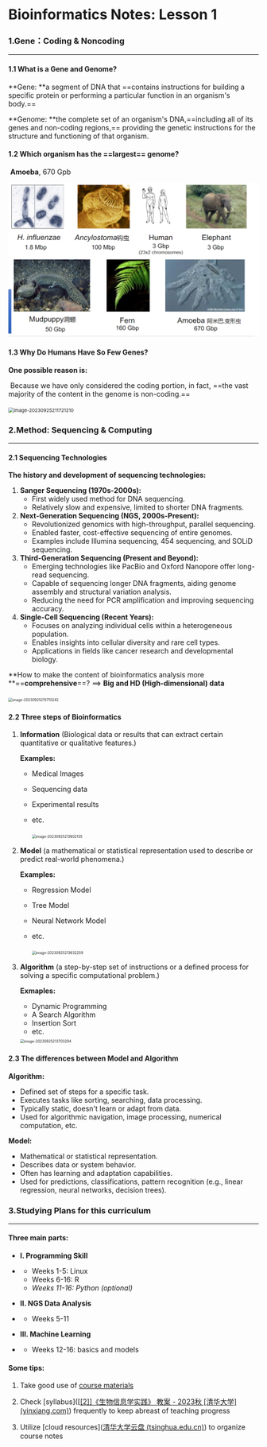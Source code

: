# Bioinformatics Notes: Lesson 1



### 1.Gene：Coding & Noncoding

---



#### 1.1 What is a Gene and Genome?

**Gene: **a segment of DNA that ==contains instructions for building a specific protein or performing a particular function in an organism's body.==

**Genome: **the complete set of an organism's DNA,==including all of its genes and non-coding regions,== providing the genetic instructions for the structure and functioning of that organism.



#### 1.2 Which organism has the ==largest== genome? 

​	**Amoeba**, 670 Gpb

<img src="img/image-20230926000504181.png" alt="genome size" style="zoom:50%;" />



#### 1.3 Why Do Humans Have So Few Genes?

**One possible reason is:**

​		Because we have only considered the coding portion, in fact, ==the vast majority of the content in the genome is non-coding.==

<img src="C:\Users\yuwenli\AppData\Roaming\Typora\typora-user-images\image-20230925211721210.png" alt="image-20230925211721210" style="zoom: 67%;" />





### 2.Method: Sequencing & Computing

---



#### 2.1 Sequencing Technologies

**The history and development of sequencing technologies:**

1. **Sanger Sequencing (1970s-2000s):**
   - First widely used method for DNA sequencing.
   - Relatively slow and expensive, limited to shorter DNA fragments.
2. **Next-Generation Sequencing (NGS, 2000s-Present):**
   - Revolutionized genomics with high-throughput, parallel sequencing.
   - Enabled faster, cost-effective sequencing of entire genomes.
   - Examples include Illumina sequencing, 454 sequencing, and SOLiD sequencing.
3. **Third-Generation Sequencing (Present and Beyond):**
   - Emerging technologies like PacBio and Oxford Nanopore offer long-read sequencing.
   - Capable of sequencing longer DNA fragments, aiding genome assembly and structural variation analysis.
   - Reducing the need for PCR amplification and improving sequencing accuracy.
4. **Single-Cell Sequencing (Recent Years):**
   - Focuses on analyzing individual cells within a heterogeneous population.
   - Enables insights into cellular diversity and rare cell types.
   - Applications in fields like cancer research and developmental biology.



**How to make the content of bioinformatics analysis more **==**comprehensive**==?  \==> **Big and HD (High\-dimensional) data**

<img src="C:\Users\yuwenli\AppData\Roaming\Typora\typora-user-images\image-20230925215710242.png" alt="image-20230925215710242" style="zoom:50%;" />

#### 2.2 Three steps of Bioinformatics

1. **Information** (Biological data or results that can extract certain quantitative or qualitative features.)

   **Examples:**

   - Medical Images

   - Sequencing data

   - Experimental results

   - etc.

     <img src="C:\Users\yuwenli\AppData\Roaming\Typora\typora-user-images\image-20230925213602135.png" alt="image-20230925213602135" style="zoom:50%;" />

2. **Model** (a mathematical or statistical representation used to describe or predict real-world phenomena.)

   **Examples:**

   - Regression Model

   - Tree Model

   - Neural Network Model

   - etc.

     <img src="C:\Users\yuwenli\AppData\Roaming\Typora\typora-user-images\image-20230925213632259.png" alt="image-20230925213632259" style="zoom:50%;" />

     

3. **Algorithm** (a step-by-step set of instructions or a defined process for solving a specific computational problem.)

   **Exmaples:**

   - Dynamic Programming
   - A Search Algorithm
   - Insertion Sort
   - etc.

   <img src="C:\Users\yuwenli\AppData\Roaming\Typora\typora-user-images\image-20230925213703294.png" alt="image-20230925213703294" style="zoom:50%;" />



#### 2.3 The differences between Model and Algorithm

**Algorithm:**

- Defined set of steps for a specific task.
- Executes tasks like sorting, searching, data processing.
- Typically static, doesn't learn or adapt from data.
- Used for algorithmic navigation, image processing, numerical computation, etc.

**Model:**

- Mathematical or statistical representation.
- Describes data or system behavior.
- Often has learning and adaptation capabilities.
- Used for predictions, classifications, pattern recognition (e.g., linear regression, neural networks, decision trees).



### 3.Studying Plans for this curriculum

___

#### Three main parts:

- **I. Programming Skill**

- - Weeks 1-5: Linux
  - Weeks 6-16: R
  - *Weeks 11-16: Python (optional)*

- **II. NGS Data Analysis** 

- - Weeks 5-11

- **III. Machine Learning**

- - Weeks 12-16: basics and models



#### Some tips:

1. Take good use of [course materials](https://book.ncrnalab.org/teaching/)
2. Check [syllabus]([[[2\]]《生物信息学实践》 教案 - 2023秋 [清华大学] (yinxiang.com)](https://app.yinxiang.com/fx/b46306ff-4e70-456b-9185-e0afb3e55bd4)) frequently to keep abreast of teaching progress

3. Utilize [cloud resources]([清华大学云盘 (tsinghua.edu.cn)](https://cloud.tsinghua.edu.cn/d/dcbb0944631a4291b34c/)) to organize course notes

